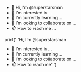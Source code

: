 - 👋 Hi, I’m @superstarsman
- 👀 I’m interested in ...
- 🌱 I’m currently learning ...
- 💞️ I’m looking to collaborate on ...
- 📫 How to reach me ...

<!---
superstarsman/superstarsman is a ✨ special ✨ repository because its `README.md` (this file) appears on your GitHub profile.
You can click the Preview link to take a look at your changes.
--->
print('''Hi, I’m @superstarsman
- 👀 I’m interested in ...
- 🌱 I’m currently learning ...
- 💞️ I’m looking to collaborate on ...
- 📫 How to reach me''')
